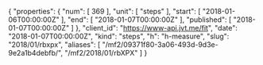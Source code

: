{
  "properties": {
    "num": [
      369
    ],
    "unit": [
      "steps"
    ],
    "start": [
      "2018-01-06T00:00:00Z"
    ],
    "end": [
      "2018-01-07T00:00:00Z"
    ],
    "published": [
      "2018-01-07T00:00:00Z"
    ]
  },
  "client_id": "https://www-api.jvt.me/fit",
  "date": "2018-01-07T00:00:00Z",
  "kind": "steps",
  "h": "h-measure",
  "slug": "2018/01/rbxpx",
  "aliases": [
    "/mf2/09371f80-3a06-493d-9d3e-9e2a1b4debfb/",
    "/mf2/2018/01/rbXPX"
  ]
}
